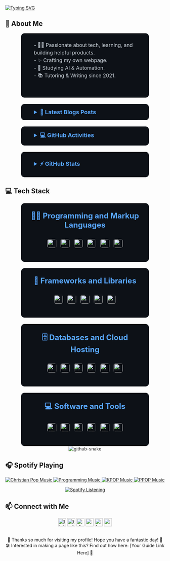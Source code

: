 <a href="https://git.io/typing-svg"><img src="https://readme-typing-svg.demolab.com?font=Fira+Code&size=30&duration=3000&pause=2000&color=4493F8&width=435&lines=Hello+World%2C+I'm+Duyen%F0%9F%91%8B%F0%9F%8F%BC" alt="Typing SVG" /></a>

<h2 align="left">💫 About Me</h2>

<div style="width: 100%; display: flex; justify-content: center;">
  <div style="width: 80%; max-width: 700px;">
    <div style="background-color: #0d1117; border-radius: 10px; padding: 25px; margin-bottom: 20px; box-sizing: border-box; text-align: left;">
      <p style="margin-top: 0; color: #c9d1d9; font-size: 16px; line-height: 1.5; margin-left: 15px;">
        - 👧🏻 Passionate about tech, learning, and building helpful products.<br>
        - ✨ Crafting my own webpage.<br>
        - 🌸 Studying AI & Automation.<br>
        - 📚 Tutoring & Writing since 2021.
      </p>
     <br>
    </div>
    <div style="background-color: #0d1117; border-radius: 10px; padding: 15px 25px; margin-bottom: 20px; box-sizing: border-box;">
      <details style="color: #58a6ff; font-family: -apple-system,BlinkMacSystemFont,Segoe UI,Helvetica,Arial,sans-serif,Apple Color Emoji,Segoe UI Emoji;">
        <summary style="font-size: 18px; font-weight: bold; cursor: pointer; text-align: left; margin-left: 15px;">&#128240 <b>Latest Blogs Posts</b></summary><br/>
        </details>
    </div>
    <div style="background-color: #0d1117; border-radius: 10px; padding: 15px 25px; margin-bottom: 20px; box-sizing: border-box;">
      <details style="color: #58a6ff; font-family: -apple-system,BlinkMacSystemFont,Segoe UI,Helvetica,Arial,sans-serif,Apple Color Emoji,Segoe UI Emoji;">
        <summary style="font-size: 18px; font-weight: bold; cursor: pointer; text-align: left; margin-left: 15px;">&#128187 <b>GitHub Activities</b></summary><br/>
        </details>
    </div>
    <div style="background-color: #0d1117; border-radius: 10px; padding: 25px; box-sizing: border-box;">
      <details style="color: #58a6ff; font-family: -apple-system,BlinkMacSystemFont,Segoe UI,Helvetica,Arial,sans-serif,Apple Color Emoji,Segoe UI Emoji;">
        <summary style="font-size: 18px; font-weight: bold; cursor: pointer; text-align: left; margin-left: 15px;">&#9889 <b>GitHub Stats</b></summary><br/>
        <div align="center">
          <img src="https://github-profile-trophy.vercel.app?username=cmduyen&theme=darkhub&no-bg=false&no-frame=true" height="130" alt="trophy graph" />
        </div>
        <div align="center">
          <img src="https://github-readme-stats.vercel.app/api?username=cmduyen&hide_title=true&hide_rank=true&show_icons=true&include_all_commits=true&count_private=true&disable_animations=true&theme=dark&locale=en&hide_border=true" height="130" alt="stats graph" />
          <img src="https://github-readme-stats.vercel.app/api/top-langs?username=cmduyen&locale=en&hide_title=false&layout=compact&card_width=320&langs_count=5&theme=dark&hide_border=true" height="130" alt="languages graph" />
        </div>
      </details>
    </div>
  </div>
</div>

<h2 align="left">💻 Tech Stack</h2>

<div align="center">
  <div style="width: 80%; max-width: 700px; background-color: #0d1117; border-radius: 10px; padding: 25px; margin-bottom: 20px; box-sizing: border-box;">
    <h3 style="font-family: -apple-system,BlinkMacSystemFont,Segoe UI,Helvetica,Arial,sans-serif,Apple Color Emoji,Segoe UI Emoji; font-size: 24px; color: #58a6ff; margin-top: 0; margin-bottom: 25px; text-align: center;">
      👨‍💻 <span style="font-weight: bold;">Programming and Markup Languages</span>
    </h3>
    <p style="margin-top: 0; text-align: center;">
      <img style="margin: 5px; vertical-align: middle; height: 28px; border-radius: 5px;" alt="Python" src="https://img.shields.io/badge/Python-3776AB.svg?style=for-the-badge&logo=python&logoColor=white" />
      <img style="margin: 5px; vertical-align: middle; height: 28px; border-radius: 5px;" alt="JavaScript" src="https://img.shields.io/badge/JavaScript-F7DF1E.svg?style=for-the-badge&logo=javascript&logoColor=black" />
      <img style="margin: 5px; vertical-align: middle; height: 28px; border-radius: 5px;" alt="HTML" src="https://img.shields.io/badge/HTML-E34F26.svg?style=for-the-badge&logo=html5&logoColor=white" />
      <img style="margin: 5px; vertical-align: middle; height: 28px; border-radius: 5px;" alt="CSS" src="https://img.shields.io/badge/CSS-1572B6.svg?style=for-the-badge&logo=css3&logoColor=white" />
      <img style="margin: 5px; vertical-align: middle; height: 28px; border-radius: 5px;" alt="Powershell" src="https://img.shields.io/badge/PowerShell-5391FE.svg?style=for-the-badge&logo=powershell&logoColor=white" />
      <img style="margin: 5px; vertical-align: middle; height: 28px; border-radius: 5px;" alt="React" src="https://img.shields.io/badge/React-61DAFB.svg?style=for-the-badge&logo=react&logoColor=black" />
      </p>
  </div>

  <div style="width: 80%; max-width: 700px; background-color: #0d1117; border-radius: 10px; padding: 25px; margin-bottom: 20px; box-sizing: border-box;">
    <h3 style="font-family: -apple-system,BlinkMacSystemFont,Segoe UI,Helvetica,Arial,sans-serif,Apple Color Emoji,Segoe UI Emoji; font-size: 24px; color: #58a6ff; margin-top: 0; margin-bottom: 25px; text-align: center;">
      🧰 <span style="font-weight: bold;">Frameworks and Libraries</span>
    </h3>
    <p style="margin-top: 0; text-align: center;">
      <img style="margin: 5px; vertical-align: middle; height: 28px; border-radius: 5px;" alt="React" src="https://img.shields.io/badge/React-61DAFB.svg?style=for-the-badge&logo=react&logoColor=black" />
      <img style="margin: 5px; vertical-align: middle; height: 28px; border-radius: 5px;" alt="Vue.js" src="https://img.shields.io/badge/Vue.js-4FC08D.svg?style=for-the-badge&logo=vuedotjs&logoColor=white" />
      <img style="margin: 5px; vertical-align: middle; height: 28px; border-radius: 5px;" alt="Angular" src="https://img.shields.io/badge/Angular-DD0031.svg?style=for-the-badge&logo=angular&logoColor=white" />
      <img style="margin: 5px; vertical-align: middle; height: 28px; border-radius: 5px;" alt="Node.js" src="https://img.shields.io/badge/Node.js-339933.svg?style=for-the-badge&logo=node.js&logoColor=white" />
      <img style="margin: 5px; vertical-align: middle; height: 28px; border-radius: 5px;" alt="Express.js" src="https://img.shields.io/badge/Express.js-000000.svg?style=for-the-badge&logo=express&logoColor=white" />
      </p>
  </div>

  <div style="width: 80%; max-width: 700px; background-color: #0d1117; border-radius: 10px; padding: 25px; margin-bottom: 20px; box-sizing: border-box;">
    <h3 style="font-family: -apple-system,BlinkMacSystemFont,Segoe UI,Helvetica,Arial,sans-serif,Apple Color Emoji,Segoe UI Emoji; font-size: 24px; color: #58a6ff; margin-top: 0; margin-bottom: 25px; text-align: center;">
      🗄️ <span style="font-weight: bold;">Databases and Cloud Hosting</span>
    </h3>
    <p style="margin-top: 0; text-align: center;">
      <img style="margin: 5px; vertical-align: middle; height: 28px; border-radius: 5px;" alt="MySQL" src="https://img.shields.io/badge/MySQL-4479A1.svg?style=for-the-badge&logo=mysql&logoColor=white" />
      <img style="margin: 5px; vertical-align: middle; height: 28px; border-radius: 5px;" alt="PostgreSQL" src="https://img.shields.io/badge/PostgreSQL-316192.svg?style=for-the-badge&logo=postgresql&logoColor=white" />
      <img style="margin: 5px; vertical-align: middle; height: 28px; border-radius: 5px;" alt="MongoDB" src="https://img.shields.io/badge/MongoDB-47A248.svg?style=for-the-badge&logo=mongodb&logoColor=white" />
      <img style="margin: 5px; vertical-align: middle; height: 28px; border-radius: 5px;" alt="Firebase" src="https://img.shields.io/badge/Firebase-FFCA28.svg?style=for-the-badge&logo=firebase&logoColor=black" />
      <img style="margin: 5px; vertical-align: middle; height: 28px; border-radius: 5px;" alt="AWS" src="https://img.shields.io/badge/AWS-232F3E.svg?style=for-the-badge&logo=amazon-aws&logoColor=white" />
      <img style="margin: 5px; vertical-align: middle; height: 28px; border-radius: 5px;" alt="Google Cloud" src="https://img.shields.io/badge/Google%20Cloud-4285F4.svg?style=for-the-badge&logo=google-cloud&logoColor=white" />
      </p>
  </div>

  <div style="width: 80%; max-width: 700px; background-color: #0d1117; border-radius: 10px; padding: 25px; box-sizing: border-box;">
    <h3 style="font-family: -apple-system,BlinkMacSystemFont,Segoe UI,Helvetica,Arial,sans-serif,Apple Color Emoji,Segoe UI Emoji; font-size: 24px; color: #58a6ff; margin-top: 0; margin-bottom: 25px; text-align: center;">
      💻 <span style="font-weight: bold;">Software and Tools</span>
    </h3>
    <p style="margin-top: 0; text-align: center;">
      <img style="margin: 5px; vertical-align: middle; height: 28px; border-radius: 5px;" alt="VS Code" src="https://img.shields.io/badge/VS%20Code-007ACC.svg?style=for-the-badge&logo=visual-studio-code&logoColor=white" />
      <img style="margin: 5px; vertical-align: middle; height: 28px; border-radius: 5px;" alt="Figma" src="https://img.shields.io/badge/Figma-F24E1E.svg?style=for-the-badge&logo=figma&logoColor=white" />
      <img style="margin: 5px; vertical-align: middle; height: 28px; border-radius: 5px;" alt="GitHub" src="https://img.shields.io/badge/GitHub-181717.svg?style=for-the-badge&logo=github&logoColor=white" />
      <img style="margin: 5px; vertical-align: middle; height: 28px; border-radius: 5px;" alt="Git" src="https://img.shields.io/badge/Git-F05032.svg?style=for-the-badge&logo=git&logoColor=white" />
      <img style="margin: 5px; vertical-align: middle; height: 28px; border-radius: 5px;" alt="Obsidian" src="https://img.shields.io/badge/Obsidian-7C3AED.svg?style=for-the-badge&logo=obsidian&logoColor=white" />
      <img style="margin: 5px; vertical-align: middle; height: 28px; border-radius: 5px;" alt="Canva" src="https://img.shields.io/badge/Canva-00C4CC.svg?style=for-the-badge&logo=canva&logoColor=white" />
      </p>
  </div>
</div>

<div align="center">
  <picture>
    <source media="(prefers-color-scheme: dark)" srcset="https://github.com/cmduyen/justduyen/blob/output/github-snake-dark.svg" />
    <source media="(prefers-color-scheme: light)" srcset="https://github.com/cmduyen/justduyen/blob/output/ocean.gif" />
    <img alt="github-snake" src="https://github.com/cmduyen/justduyen/blob/output/github-snake.svg" />
  </picture>
</div>

## 🎧 Spotify Playing
<p align="center">
  <a href="https://open.spotify.com/playlist/0eufhXK7WPSiiwPcaz3Jq7?si=839465c918394657" target="_blank">
    <img src="https://img.shields.io/badge/Christian%20Pop%20Music-%231DB954.svg?&style=for-the-badge&logo=spotify&logoColor=white" alt="Christian Pop Music">
  </a>
  <a href="https://open.spotify.com/playlist/1FWq5Cu05LmtSHgFEXRnZO?si=FozGJF9nRXq2wTv_JpN2wQ" target="_blank">
    <img src="https://img.shields.io/badge/Programming%20Music-%231DB954.svg?&style=for-the-badge&logo=spotify&logoColor=white" alt="Programming Music">
  </a>
  <a href="https://open.spotify.com/playlist/2DFExFNWYOwQMZy6wUeCxX?si=s1Ndgj8hTg-r8zLlvRgv1Q" target="_blank">
    <img src="https://img.shields.io/badge/KPOP%20Music-%231DB954.svg?&style=for-the-badge&logo=spotify&logoColor=white" alt="KPOP Music">
  </a>
  <a href="https://open.spotify.com/playlist/58bZKfJFpUl2CwWET1QJ3X?si=259YV8_VRS-IKHsFZMmPTQ" target="_blank">
    <img src="https://img.shields.io/badge/PPOP%20Music-%231DB954.svg?&style=for-the-badge&logo=spotify&logoColor=white" alt="PPOP Music">
  </a>
</p>

<p align="center">
  <a href="https://open.spotify.com/user/vmt7lpqdatuelp2chw7ur2p2l" target="_blank">
    <img src="https://readme-spotify.warengonzaga.com/api/spotify" alt="Spotify Listening">
  </a>
</p>

<h2 align="left">📫 Connect with Me</h2>

<div align="center">
  <img src="https://img.shields.io/static/v1?message=LinkedIn&logo=linkedin&label=&color=0077B5&logoColor=white&labelColor=&style=for-the-badge" height="25" alt="linkedin logo" />
  <img src="https://img.shields.io/static/v1?message=Twitch&logo=twitch&label=&color=9146FF&logoColor=white&labelColor=&style=for-the-badge" height="25" alt="twitter logo" />
  <img src="https://img.shields.io/static/v1?message=Discord&logo=discord&label=&color=7289DA&logoColor=white&labelColor=&style=for-the-badge" height="25" alt="discord logo" />
  <img src="https://img.shields.io/static/v1?message=Youtube&logo=youtube&label=&color=FF0000&logoColor=white&labelColor=&style=for-the-badge" height="25" alt="youtube logo" />
  <img src="https://img.shields.io/static/v1?message=Facebook&logo=facebook&label=&color=1877F2&logoColor=white&labelColor=&style=for-the-badge" height="25" alt="facebook logo" />
  <img src="https://img.shields.io/static/v1?message=Gmail&logo=gmail&label=&color=D14836&logoColor=white&labelColor=&style=for-the-badge" height="25" alt="gmail logo" />
</div>
<br>
<p align="center">
  🌟 Thanks so much for visiting my profile! Hope you have a fantastic day! 👋<br>
  🛠️ Interested in making a page like this? Find out how here: [Your Guide Link Here] 🚀
</p>
